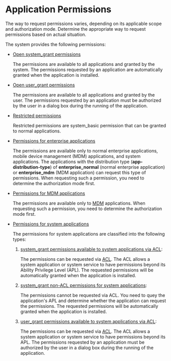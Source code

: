 # Application Permissions

<!--Kit: Ability Kit-->
<!--Subsystem: Security-->
<!--Owner: @xia-bubai-->
<!--SE: @linshuqing; @hehehe-li-->
<!--TSE: @leiyuqian-->

The way to request permissions varies, depending on its applicable scope and authorization mode. Determine the appropriate way to request permissions based on actual situation.

The system provides the following permissions: 

- [Open system_grant permissions](permissions-for-all.md)
  
   The permissions are available to all applications and granted by the system. The permissions requested by an application are automatically granted when the application is installed.

- [Open user_grant permissions](permissions-for-all-user.md)

   The permissions are available to all applications and granted by the user. The permissions requested by an application must be authorized by the user in a dialog box during the running of the application.

- [Restricted permissions](restricted-permissions.md)

   Restricted permissions are system_basic permission that can be granted to normal applications.

- [Permissions for enterprise applications](permissions-for-enterprise-apps.md)

   The permissions are available only to normal enterprise applications, mobile device management (MDM) applications<!--Del-->, and system applications<!--DelEnd-->. The applications with the distribution type (**app-distribution-type**) of **enterprise_normal** (normal enterprise application) or **enterprise_mdm** (MDM application) can request this type of permissions. When requesting such a permission, you need to determine the authorization mode first.

- [Permissions for MDM applications](permissions-for-mdm-apps.md)

  The permissions are available only to [MDM](../../mdm/mdm-kit-intro.md) applications. When requesting such a permission, you need to determine the authorization mode first.

<!--Del-->
- [Permissions for system applications](permissions-for-system-apps.md)

   The permissions for system applications are classified into the following types:

   1. [system_grant permissions available to system applications via ACL](permissions-for-system-apps.md):

       The permissions can be requested via [ACL](declare-permissions-in-acl.md). The ACL allows a system application or system service to have permissions beyond its Ability Privilege Level (APL). The requested permissions will be automatically granted when the application is installed.
   2. [system_grant non-ACL permissions for system applications](permissions-for-system-apps-no-acl.md):

       The permissions cannot be requested via ACL. You need to quey the application's APL and determine whether the application can request the permissions. The requested permissions will be automatically granted when the application is installed.

   3. [user_grant permissions available to system applications via ACL](permissions-for-system-apps-user.md):

       The permissions can be requested via [ACL](declare-permissions-in-acl.md). The ACL allows a system application or system service to have permissions beyond its APL. The permissions requested by an application must be authorized by the user in a dialog box during the running of the application.

<!--DelEnd-->
